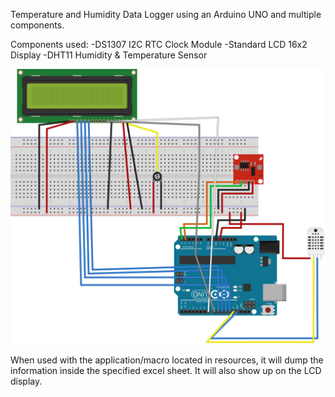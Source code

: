 Temperature and Humidity Data Logger using an Arduino UNO and multiple components.

Components used:
-DS1307 I2C RTC Clock Module
-Standard LCD 16x2 Display
-DHT11 Humidity & Temperature Sensor


![layout](./resources/Logger_bb.svg)

When used with the application/macro located in resources, it will dump the information inside the specified excel sheet. It will also show up on the LCD display.